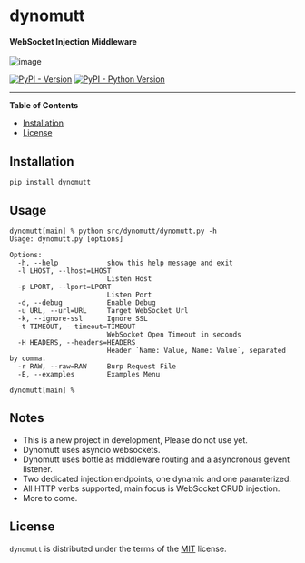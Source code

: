 # dynomutt

#### WebSocket Injection Middleware

![image](https://github.com/dualfade/dynomutt/assets/2522757/c017f4aa-dce0-4bff-9e69-ce77f726b0b1)

[![PyPI - Version](https://img.shields.io/pypi/v/dynomutt.svg)](https://pypi.org/project/dynomutt)
[![PyPI - Python Version](https://img.shields.io/pypi/pyversions/dynomutt.svg)](https://pypi.org/project/dynomutt)

---

**Table of Contents**

- [Installation](#installation)
- [License](#license)

## Installation

```console
pip install dynomutt
```

## Usage

```usage
dynomutt[main] % python src/dynomutt/dynomutt.py -h
Usage: dynomutt.py [options]

Options:
  -h, --help            show this help message and exit
  -l LHOST, --lhost=LHOST
                        Listen Host
  -p LPORT, --lport=LPORT
                        Listen Port
  -d, --debug           Enable Debug
  -u URL, --url=URL     Target WebSocket Url
  -k, --ignore-ssl      Ignore SSL
  -t TIMEOUT, --timeout=TIMEOUT
                        WebSocket Open Timeout in seconds
  -H HEADERS, --headers=HEADERS
                        Header `Name: Value, Name: Value`, separated by comma.
  -r RAW, --raw=RAW     Burp Request File
  -E, --examples        Examples Menu

dynomutt[main] %
```

## Notes

- This is a new project in development, Please do not use yet.
- Dynomutt uses asyncio websockets.
- Dynomutt uses bottle as middleware routing and a asyncronous gevent listener.
- Two dedicated injection endpoints, one dynamic and one paramterized.
- All HTTP verbs supported, main focus is WebSocket CRUD injection.
- More to come.

## License

`dynomutt` is distributed under the terms of the [MIT](https://spdx.org/licenses/MIT.html) license.
